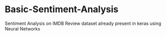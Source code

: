 # Basic-Sentiment-Analysis
Sentiment Analysis on IMDB Review dataset already present in keras using Neural Networks

